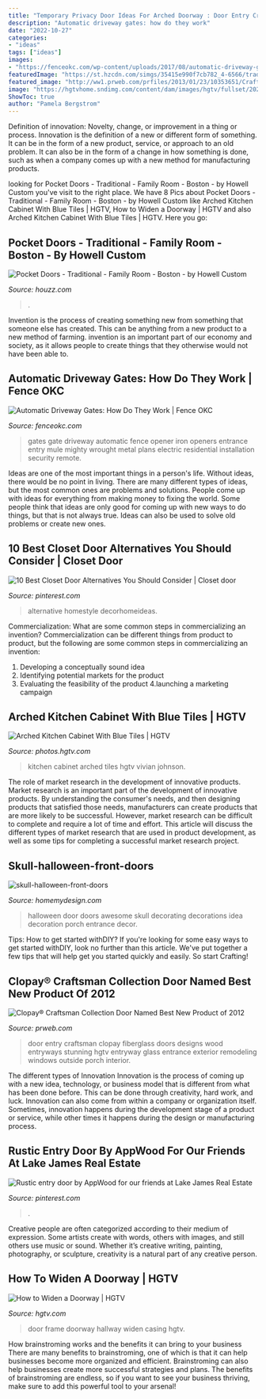 ```yaml
---
title: "Temporary Privacy Door Ideas For Arched Doorway : Door Entry Craftsman Clopay Fiberglass Doors Designs Wood Entryways Stunning Hgtv Entryway Glass Entrance Exterior Remodeling Windows Outside Porch Interior"
description: "Automatic driveway gates: how do they work"
date: "2022-10-27"
categories:
- "ideas"
tags: ["ideas"]
images:
- "https://fenceokc.com/wp-content/uploads/2017/08/automatic-driveway-gate.jpeg"
featuredImage: "https://st.hzcdn.com/simgs/35415e990f7cb782_4-6566/traditional-family-room.jpg"
featured_image: "http://ww1.prweb.com/prfiles/2013/01/23/10353651/Craftsman_FF_Franklin_Ave.jpg"
image: "https://hgtvhome.sndimg.com/content/dam/images/hgtv/fullset/2020/6/8/0/IO_Lisa-Furtado_San-Fran-Blue-Kitchen_4.jpg.rend.hgtvcom.966.1449.suffix/1591624452178.jpeg"
ShowToc: true
author: "Pamela Bergstrom"
---
```



Definition of innovation: Novelty, change, or improvement in a thing or process.
Innovation is the definition of a new or different form of something. It can be in the form of a new product, service, or approach to an old problem. It can also be in the form of a change in how something is done, such as when a company comes up with a new method for manufacturing products.

	

		
looking for Pocket Doors - Traditional - Family Room - Boston - by Howell Custom you've visit to the right place. We have 8 Pics about Pocket Doors - Traditional - Family Room - Boston - by Howell Custom like Arched Kitchen Cabinet With Blue Tiles | HGTV, How to Widen a Doorway | HGTV and also Arched Kitchen Cabinet With Blue Tiles | HGTV. Here you go:
		
    
## Pocket Doors - Traditional - Family Room - Boston - By Howell Custom

<img loading=lazy src="https://st.hzcdn.com/simgs/35415e990f7cb782_4-6566/traditional-family-room.jpg" onerror="this.onerror=null;this.src='https://tse3.mm.bing.net/th?id=OIP.oOu_LrKmJvZb_fIfVAikPgHaFI&amp;pid=15.1';" alt="Pocket Doors - Traditional - Family Room - Boston - by Howell Custom">

_Source: houzz.com_

>. 

	

Invention is the process of creating something new from something that someone else has created. This can be anything from a new product to a new method of farming. invention is an important part of our economy and society, as it allows people to create things that they otherwise would not have been able to.

    
## Automatic Driveway Gates: How Do They Work | Fence OKC

<img loading=lazy src="https://fenceokc.com/wp-content/uploads/2017/08/automatic-driveway-gate.jpeg" onerror="this.onerror=null;this.src='https://tse3.mm.bing.net/th?id=OIP.GEGhADaqAzBXBJJhN038iwHaET&amp;pid=15.1';" alt="Automatic Driveway Gates: How Do They Work | Fence OKC">

_Source: fenceokc.com_

>gates gate driveway automatic fence opener iron openers entrance entry mule mighty wrought metal plans electric residential installation security remote. 

	

Ideas are one of the most important things in a person's life. Without ideas, there would be no point in living. There are many different types of ideas, but the most common ones are problems and solutions. People come up with ideas for everything from making money to fixing the world. Some people think that ideas are only good for coming up with new ways to do things, but that is not always true. Ideas can also be used to solve old problems or create new ones.

    
## 10 Best Closet Door Alternatives You Should Consider | Closet Door

<img loading=lazy src="https://i.pinimg.com/originals/c5/77/d7/c577d7e34051ffd3cd58252f3b1cee4b.jpg" onerror="this.onerror=null;this.src='https://tse4.mm.bing.net/th?id=OIP.sR7Gi7RhbWHVWxDg6jiJMgHaJR&amp;pid=15.1';" alt="10 Best Closet Door Alternatives You Should Consider | Closet door">

_Source: pinterest.com_

>alternative homestyle decorhomeideas. 

	

Commercialization: What are some common steps in commercializing an invention?
Commercialization can be different things from product to product, but the following are some common steps in commercializing an invention:
1. Developing a conceptually sound idea 
2. Identifying potential markets for the product 
3. Evaluating the feasibility of the product 
4.launching a marketing campaign 

    
## Arched Kitchen Cabinet With Blue Tiles | HGTV

<img loading=lazy src="https://hgtvhome.sndimg.com/content/dam/images/hgtv/fullset/2020/6/8/0/IO_Lisa-Furtado_San-Fran-Blue-Kitchen_4.jpg.rend.hgtvcom.966.1449.suffix/1591624452178.jpeg" onerror="this.onerror=null;this.src='https://tse3.mm.bing.net/th?id=OIP.3wBWCEBkPQp0OaSPov3AOwHaLH&amp;pid=15.1';" alt="Arched Kitchen Cabinet With Blue Tiles | HGTV">

_Source: photos.hgtv.com_

>kitchen cabinet arched tiles hgtv vivian johnson. 

	

The role of market research in the development of innovative products.
Market research is an important part of the development of innovative products. By understanding the consumer's needs, and then designing products that satisfied those needs, manufacturers can create products that are more likely to be successful. However, market research can be difficult to complete and require a lot of time and effort. This article will discuss the different types of market research that are used in product development, as well as some tips for completing a successful market research project.

    
## Skull-halloween-front-doors

<img loading=lazy src="http://homemydesign.com/wp-content/uploads/2014/10/skull-halloween-front-doors.jpg" onerror="this.onerror=null;this.src='https://tse1.mm.bing.net/th?id=OIP.fQR3Uk9G42MFYkgewUxinAHaNK&amp;pid=15.1';" alt="skull-halloween-front-doors">

_Source: homemydesign.com_

>halloween door doors awesome skull decorating decorations idea decoration porch entrance decor. 

	

Tips: How to get started withDIY?
If you're looking for some easy ways to get started withDIY, look no further than this article. We've put together a few tips that will help get you started quickly and easily. So start Crafting!

    
## Clopay® Craftsman Collection Door Named Best New Product Of 2012

<img loading=lazy src="http://ww1.prweb.com/prfiles/2013/01/23/10353651/Craftsman_FF_Franklin_Ave.jpg" onerror="this.onerror=null;this.src='https://tse4.mm.bing.net/th?id=OIP.8rIUe15vrTxWdJGk10o5JwHaLK&amp;pid=15.1';" alt="Clopay® Craftsman Collection Door Named Best New Product of 2012">

_Source: prweb.com_

>door entry craftsman clopay fiberglass doors designs wood entryways stunning hgtv entryway glass entrance exterior remodeling windows outside porch interior. 

	

The different types of Innovation
Innovation is the process of coming up with a new idea, technology, or business model that is different from what has been done before. This can be done through creativity, hard work, and luck. Innovation can also come from within a company or organization itself. Sometimes, innovation happens during the development stage of a product or service, while other times it happens during the design or manufacturing process.

    
## Rustic Entry Door By AppWood For Our Friends At Lake James Real Estate

<img loading=lazy src="https://i.pinimg.com/originals/88/a4/c6/88a4c6b72edeac4dd11003040ee6c186.jpg" onerror="this.onerror=null;this.src='https://tse3.mm.bing.net/th?id=OIP.TZNEsZSJ11opUwqlms9v5AAAAA&amp;pid=15.1';" alt="Rustic entry door by AppWood for our friends at Lake James Real Estate">

_Source: pinterest.com_

>. 

	

Creative people are often categorized according to their medium of expression. Some artists create with words, others with images, and still others use music or sound. Whether it’s creative writing, painting, photography, or sculpture, creativity is a natural part of any creative person.

    
## How To Widen A Doorway | HGTV

<img loading=lazy src="http://hgtvhome.sndimg.com/content/dam/images/hgtv/fullset/2009/12/2/0/HDSWT708_Hallway-door-frame_s4x3.jpg.rend.hgtvcom.1280.960.suffix/1400946688125.jpeg" onerror="this.onerror=null;this.src='https://tse1.mm.bing.net/th?id=OIP._OlFgwQ8Ut6Yn0TBFc25KwHaFj&amp;pid=15.1';" alt="How to Widen a Doorway | HGTV">

_Source: hgtv.com_

>door frame doorway hallway widen casing hgtv. 

	

How brainstroming works and the benefits it can bring to your business
There are many benefits to brainstroming, one of which is that it can help businesses become more organized and efficient. Brainstroming can also help businesses create more successful strategies and plans. The benefits of brainstroming are endless, so if you want to see your business thriving, make sure to add this powerful tool to your arsenal!

